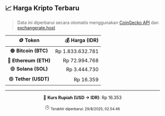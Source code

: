 

<!-- HARGA_KRIPTO -->
## 📈 Harga Kripto Terbaru

> Data ini diperbarui secara otomatis menggunakan [CoinGecko API](https://www.coingecko.com/) dan [exchangerate.host](https://exchangerate.host/)

<div align="center">

| 🪙 Token | 💰 Harga (IDR) |
|:------:|---------------:|
| 🟠 **Bitcoin (BTC)**   | Rp 1.833.632.781 |
| 🔵 **Ethereum (ETH)**  | Rp 72.994.768 |
| 🟣 **Solana (SOL)**    | Rp 3.444.730 |
| 🟢 **Tether (USDT)**   | Rp 16.359 |

---

💱 **Kurs Rupiah (USD → IDR)**: Rp 16.353

🕒 <sub>Terakhir diperbarui: 29/8/2025, 02.54.46</sub>

</div>
<!-- /HARGA_KRIPTO -->